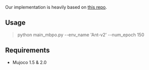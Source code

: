 Our implementation is heavily based on [this repo](https://github.com/Xingyu-Lin/mbpo_pytorch).

##  Usage

> python main_mbpo.py --env_name 'Ant-v2' --num_epoch 150 



##  Requirements

- Mujoco 1.5 & 2.0
